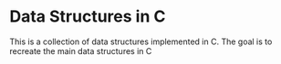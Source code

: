 # Data Structures in C

This is a collection of data structures implemented in C. The goal is to recreate the main data structures in C
